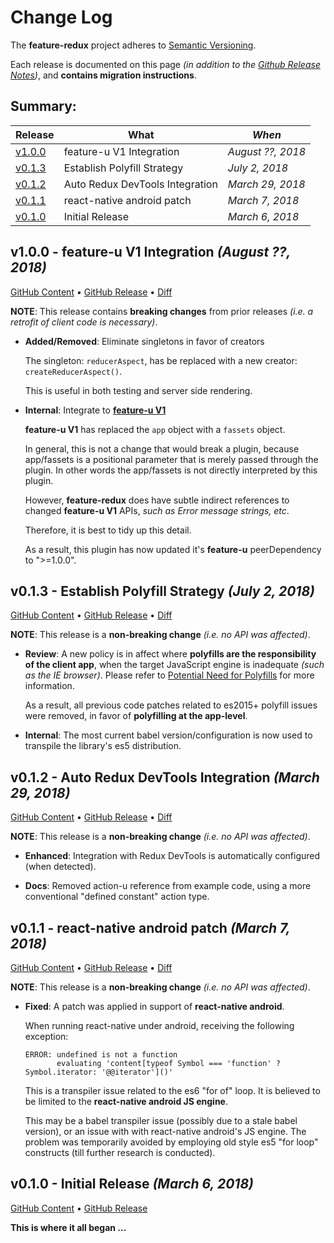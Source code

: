# Change Log

The **feature-redux** project adheres to [Semantic
Versioning](http://semver.org/).

Each release is documented on this page *(in addition to the [Github
Release Notes](https://github.com/KevinAst/feature-redux/releases))*,
and **contains migration instructions**.

## Summary:

Release  | What                                            | *When*
---------|-------------------------------------------------|------------------
[v1.0.0] | feature-u V1 Integration                        | *August ??, 2018*
[v0.1.3] | Establish Polyfill Strategy                     | *July 2, 2018*
[v0.1.2] | Auto Redux DevTools Integration                 | *March 29, 2018*
[v0.1.1] | react-native android patch                      | *March 7, 2018*
[v0.1.0] | Initial Release                                 | *March 6, 2018*


[v1.0.0]: #v100---feature-u-v1-integration-july--2018
[v0.1.3]: #v013---establish-polyfill-strategy-july-2-2018
[v0.1.2]: #v012---auto-redux-devtools-integration-march-29-2018
[v0.1.1]: #v011---react-native-android-patch-march-7-2018
[v0.1.0]: #v010---initial-release-march-6-2018



<!-- UNRELEASED **************************************************************************

TEMPLATE: 
## vn.n.n - DESC *(DATE ?, 2018)*

[GitHub Content](https://github.com/KevinAst/feature-redux/tree/vn.n.n)
&bull;
[GitHub Release](https://github.com/KevinAst/feature-redux/releases/tag/vn.n.n)
&bull;
[Diff](see below)

RUNNING CONTENT (pop out as needed) ... 

- adorn bullets with following bolded prefix
  **Added**:      ... for new features
  **Changed**:    ... for changes in existing functionality
  **Deprecated**: ... for soon-to-be removed features
  **Removed**:    ... for now removed features
  **Fixed**:      ... for any bug fixes
  **Enhanced**:   ... for enhancements
  **Security**:   ... in case of vulnerabilities
  **Docs**:       ... changes in documentation
  **Review**:     ... requires review
  **Internal**:   ... internal change NOT affecting user/client

UNRELEASED ******************************************************************************** -->


<!-- *** RELEASE *************************************************************** -->

## v1.0.0 - feature-u V1 Integration *(August ??, 2018)*

[GitHub Content](https://github.com/KevinAst/feature-redux/tree/v1.0.0)
&bull;
[GitHub Release](https://github.com/KevinAst/feature-redux/releases/tag/v1.0.0)
&bull;
[Diff](https://github.com/KevinAst/feature-redux/compare/v0.1.3...v1.0.0)

**NOTE**: This release contains **breaking changes** from prior
releases _(i.e. a retrofit of client code is necessary)_.

- **Added/Removed**: Eliminate singletons in favor of creators

  The singleton: `reducerAspect`, has be replaced with a new creator:
  `createReducerAspect()`.

  This is useful in both testing and server side rendering.


- **Internal**: Integrate to [**feature-u V1**](https://feature-u.js.org/cur/history.html#v1_0_0)

  **feature-u V1** has replaced the `app` object with a `fassets`
  object.

  In general, this is not a change that would break a plugin, because
  app/fassets is a positional parameter that is merely passed through
  the plugin.  In other words the app/fassets is not directly
  interpreted by this plugin.

  However, **feature-redux** does have subtle indirect references to
  changed **feature-u V1** APIs, _such as Error message strings, etc_.

  Therefore, it is best to tidy up this detail.

  As a result, this plugin has now updated it's **feature-u**
  peerDependency to ">=1.0.0".


<!-- *** RELEASE *************************************************************** -->

## v0.1.3 - Establish Polyfill Strategy *(July 2, 2018)*

[GitHub Content](https://github.com/KevinAst/feature-redux/tree/v0.1.3)
&bull;
[GitHub Release](https://github.com/KevinAst/feature-redux/releases/tag/v0.1.3)
&bull;
[Diff](https://github.com/KevinAst/feature-redux/compare/v0.1.2...v0.1.3)

**NOTE**: This release is a **non-breaking change** _(i.e. no API was affected)_.

- **Review**: A new policy is in affect where **polyfills are the
  responsibility of the client app**, when the target JavaScript
  engine is inadequate _(such as the IE browser)_.  Please refer to
  [Potential Need for
  Polyfills](./README.md#potential-need-for-polyfills) for more
  information.

  As a result, all previous code patches related to es2015+ polyfill
  issues were removed, in favor of **polyfilling at the app-level**.

- **Internal**: The most current babel version/configuration is now
  used to transpile the library's es5 distribution.


<!-- *** RELEASE *************************************************************** -->

## v0.1.2 - Auto Redux DevTools Integration *(March 29, 2018)*

[GitHub Content](https://github.com/KevinAst/feature-redux/tree/v0.1.2)
&bull;
[GitHub Release](https://github.com/KevinAst/feature-redux/releases/tag/v0.1.2)
&bull;
[Diff](https://github.com/KevinAst/feature-redux/compare/v0.1.1...v0.1.2)

**NOTE**: This release is a **non-breaking change** _(i.e. no API was affected)_.

- **Enhanced**: Integration with Redux DevTools is automatically
  configured (when detected).

- **Docs**: Removed action-u reference from example code, using a more
  conventional "defined constant" action type.


<!-- *** RELEASE *************************************************************** -->

## v0.1.1 - react-native android patch *(March 7, 2018)*

[GitHub Content](https://github.com/KevinAst/feature-redux/tree/v0.1.1)
&bull;
[GitHub Release](https://github.com/KevinAst/feature-redux/releases/tag/v0.1.1)
&bull;
[Diff](https://github.com/KevinAst/feature-redux/compare/v0.1.0...v0.1.1?short_path=4ac32a7#diff-4ac32a78649ca5bdd8e0ba38b7006a1e)

**NOTE**: This release is a **non-breaking change** _(i.e. no API was affected)_.

- **Fixed**: A patch was applied in support of **react-native android**.

  When running react-native under android, receiving the following
  exception:

  ```
  ERROR: undefined is not a function
         evaluating 'content[typeof Symbol === 'function' ? Symbol.iterator: '@@iterator']()'
  ```

  This is a transpiler issue related to the es6 "for of" loop.  It is
  believed to be limited to the **react-native android JS engine**.

  This may be a babel transpiler issue (possibly due to a stale babel
  version), or an issue with with react-native android's JS engine.
  The problem was temporarily avoided by employing old style es5 "for
  loop" constructs (till further research is conducted).







<!-- *** RELEASE *************************************************************** -->

## v0.1.0 - Initial Release *(March 6, 2018)*
[GitHub Content](https://github.com/KevinAst/feature-redux/tree/v0.1.0)
&bull;
[GitHub Release](https://github.com/KevinAst/feature-redux/releases/tag/v0.1.0)

**This is where it all began ...**

